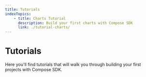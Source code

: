 ```yaml
---
title: Tutorials
indexTopics:
    - title: Charts Tutorial
      description: Build your first charts with Compose SDK
      link: ./tutorial-charts/
---
```


# Tutorials

Here you'll find tutorials that will walk you through building your first projects with Compose SDK.

<SectionIndex />
